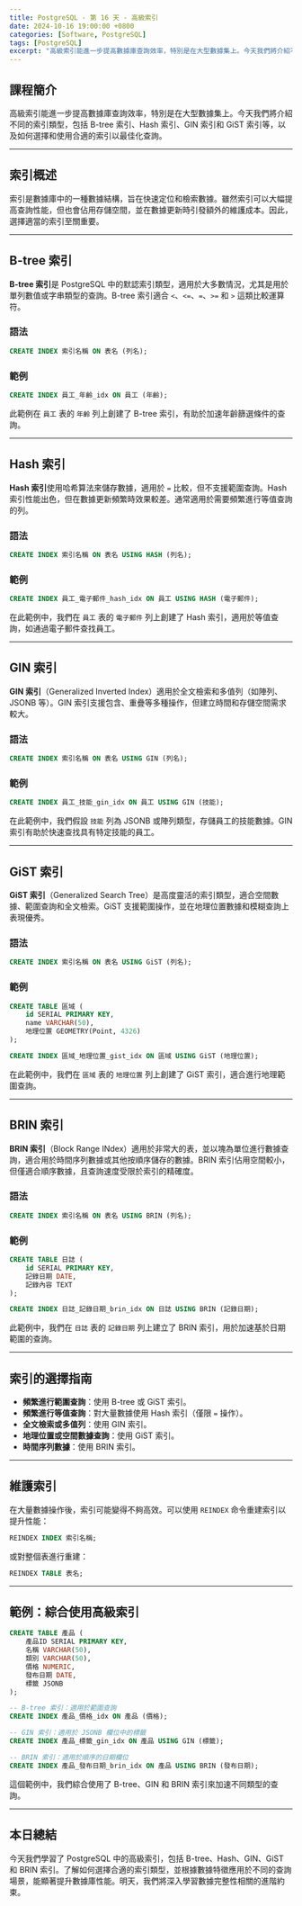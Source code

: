 ```yaml
---
title: PostgreSQL - 第 16 天 - 高級索引
date: 2024-10-16 19:00:00 +0800
categories: [Software, PostgreSQL]
tags: [PostgreSQL] 
excerpt: "高級索引能進一步提高數據庫查詢效率，特別是在大型數據集上。今天我們將介紹不同的索引類型，包括 B-tree 索引、Hash 索引、GIN 索引和 GiST 索引等，以及如何選擇和使用合適的索引以最佳化查詢。"
---
```


## 課程簡介
高級索引能進一步提高數據庫查詢效率，特別是在大型數據集上。今天我們將介紹不同的索引類型，包括 B-tree 索引、Hash 索引、GIN 索引和 GiST 索引等，以及如何選擇和使用合適的索引以最佳化查詢。

---

## 索引概述

索引是數據庫中的一種數據結構，旨在快速定位和檢索數據。雖然索引可以大幅提高查詢性能，但也會佔用存儲空間，並在數據更新時引發額外的維護成本。因此，選擇適當的索引至關重要。

---

## B-tree 索引

**B-tree 索引**是 PostgreSQL 中的默認索引類型，適用於大多數情況，尤其是用於單列數值或字串類型的查詢。B-tree 索引適合 `<`、`<=`、`=`、`>=` 和 `>` 這類比較運算符。

### 語法

```sql
CREATE INDEX 索引名稱 ON 表名 (列名);
```

### 範例

```sql
CREATE INDEX 員工_年齡_idx ON 員工 (年齡);
```

此範例在 `員工` 表的 `年齡` 列上創建了 B-tree 索引，有助於加速年齡篩選條件的查詢。

---

## Hash 索引

**Hash 索引**使用哈希算法來儲存數據，適用於 `=` 比較，但不支援範圍查詢。Hash 索引性能出色，但在數據更新頻繁時效果較差。通常適用於需要頻繁進行等值查詢的列。

### 語法

```sql
CREATE INDEX 索引名稱 ON 表名 USING HASH (列名);
```

### 範例

```sql
CREATE INDEX 員工_電子郵件_hash_idx ON 員工 USING HASH (電子郵件);
```

在此範例中，我們在 `員工` 表的 `電子郵件` 列上創建了 Hash 索引，適用於等值查詢，如通過電子郵件查找員工。

---

## GIN 索引

**GIN 索引**（Generalized Inverted Index）適用於全文檢索和多值列（如陣列、JSONB 等）。GIN 索引支援包含、重疊等多種操作，但建立時間和存儲空間需求較大。

### 語法

```sql
CREATE INDEX 索引名稱 ON 表名 USING GIN (列名);
```

### 範例

```sql
CREATE INDEX 員工_技能_gin_idx ON 員工 USING GIN (技能);
```

在此範例中，我們假設 `技能` 列為 JSONB 或陣列類型，存儲員工的技能數據。GIN 索引有助於快速查找具有特定技能的員工。

---

## GiST 索引

**GiST 索引**（Generalized Search Tree）是高度靈活的索引類型，適合空間數據、範圍查詢和全文檢索。GiST 支援範圍操作，並在地理位置數據和模糊查詢上表現優秀。

### 語法

```sql
CREATE INDEX 索引名稱 ON 表名 USING GiST (列名);
```

### 範例

```sql
CREATE TABLE 區域 (
    id SERIAL PRIMARY KEY,
    name VARCHAR(50),
    地理位置 GEOMETRY(Point, 4326)
);

CREATE INDEX 區域_地理位置_gist_idx ON 區域 USING GiST (地理位置);
```

在此範例中，我們在 `區域` 表的 `地理位置` 列上創建了 GiST 索引，適合進行地理範圍查詢。

---

## BRIN 索引

**BRIN 索引**（Block Range INdex）適用於非常大的表，並以塊為單位進行數據查詢，適合用於時間序列數據或其他按順序儲存的數據。BRIN 索引佔用空間較小，但僅適合順序數據，且查詢速度受限於索引的精確度。

### 語法

```sql
CREATE INDEX 索引名稱 ON 表名 USING BRIN (列名);
```

### 範例

```sql
CREATE TABLE 日誌 (
    id SERIAL PRIMARY KEY,
    記錄日期 DATE,
    記錄內容 TEXT
);

CREATE INDEX 日誌_記錄日期_brin_idx ON 日誌 USING BRIN (記錄日期);
```

此範例中，我們在 `日誌` 表的 `記錄日期` 列上建立了 BRIN 索引，用於加速基於日期範圍的查詢。

---

## 索引的選擇指南

- **頻繁進行範圍查詢**：使用 B-tree 或 GiST 索引。
- **頻繁進行等值查詢**：對大量數據使用 Hash 索引（僅限 `=` 操作）。
- **全文檢索或多值列**：使用 GIN 索引。
- **地理位置或空間數據查詢**：使用 GiST 索引。
- **時間序列數據**：使用 BRIN 索引。

---

## 維護索引

在大量數據操作後，索引可能變得不夠高效。可以使用 `REINDEX` 命令重建索引以提升性能：

```sql
REINDEX INDEX 索引名稱;
```

或對整個表進行重建：

```sql
REINDEX TABLE 表名;
```

---

## 範例：綜合使用高級索引

```sql
CREATE TABLE 產品 (
    產品ID SERIAL PRIMARY KEY,
    名稱 VARCHAR(50),
    類別 VARCHAR(50),
    價格 NUMERIC,
    發布日期 DATE,
    標籤 JSONB
);

-- B-tree 索引：適用於範圍查詢
CREATE INDEX 產品_價格_idx ON 產品 (價格);

-- GIN 索引：適用於 JSONB 欄位中的標籤
CREATE INDEX 產品_標籤_gin_idx ON 產品 USING GIN (標籤);

-- BRIN 索引：適用於順序的日期欄位
CREATE INDEX 產品_發布日期_brin_idx ON 產品 USING BRIN (發布日期);
```

這個範例中，我們綜合使用了 B-tree、GIN 和 BRIN 索引來加速不同類型的查詢。

---

## 本日總結
今天我們學習了 PostgreSQL 中的高級索引，包括 B-tree、Hash、GIN、GiST 和 BRIN 索引。了解如何選擇合適的索引類型，並根據數據特徵應用於不同的查詢場景，能顯著提升數據庫性能。明天，我們將深入學習數據完整性相關的進階約束。
